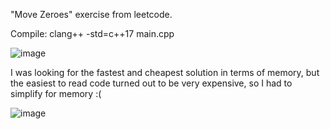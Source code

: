 "Move Zeroes" exercise from leetcode.

Compile: clang++ -std=c++17 main.cpp

![image](https://user-images.githubusercontent.com/80957111/200104961-8b84650e-bd32-41be-9489-b1391115020b.png)

I was looking for the fastest and cheapest solution in terms of memory, but the easiest to read code turned out to be very expensive, so I had to simplify for memory :(

![image](https://user-images.githubusercontent.com/80957111/200105004-c212e5ad-38c6-497e-bacc-51e1316739ad.png)

